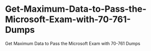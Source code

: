 # Get-Maximum-Data-to-Pass-the-Microsoft-Exam-with-70-761-Dumps
Get Maximum Data to Pass the Microsoft Exam with 70-761 Dumps
